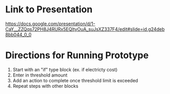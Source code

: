 # Link to Presentation
https://docs.google.com/presentation/d/1-CaY__ZZQqs72PH8J4RURx5EQltyOuA_suJsXZ337F4/edit#slide=id.g24deb8bb044_0_0

# Directions for Running Prototype
1. Start with an "if" type block (ex. if electricty cost)
2. Enter in threshold amount
3. Add an action to complete once threshold limit is exceeded
4. Repeat steps with other blocks

